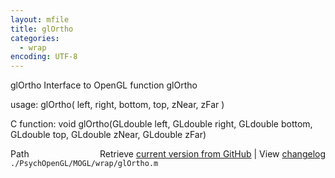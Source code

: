 ```yaml
---
layout: mfile
title: glOrtho
categories:
  - wrap
encoding: UTF-8
---
```


glOrtho  Interface to OpenGL function glOrtho

usage:  glOrtho( left, right, bottom, top, zNear, zFar )

C function:  void glOrtho(GLdouble left, GLdouble right, GLdouble bottom, GLdouble top, GLdouble zNear, GLdouble zFar)


<div class="code_header" style="text-align:right;">
  <span style="float:left;">Path&nbsp;&nbsp;</span> <span class="counter">Retrieve <a href=
  "https://raw.github.com/Psychtoolbox-3/Psychtoolbox-3/beta/./PsychOpenGL/MOGL/wrap/glOrtho.m">current version from GitHub</a> | View <a href=
  "https://github.com/Psychtoolbox-3/Psychtoolbox-3/commits/beta/./PsychOpenGL/MOGL/wrap/glOrtho.m">changelog</a></span>
</div>
<div class="code">
  <code>./PsychOpenGL/MOGL/wrap/glOrtho.m</code>
</div>
